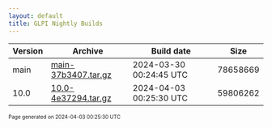 ```yaml
---
layout: default
title: GLPI Nightly Builds
---
```


Version|Archive|Build date|Size
---|---|---|---
main|[main-37b3407.tar.gz](main-37b3407.tar.gz)|2024-03-30 00:24:45 UTC|78658669
10.0|[10.0-4e37294.tar.gz](10.0-4e37294.tar.gz)|2024-04-03 00:25:30 UTC|59806262

<font size="1">Page generated on 2024-04-03 00:25:30 UTC</font>
